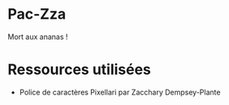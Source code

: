 # Pac-Zza

Mort aux ananas !

# Ressources utilisées
- Police de caractères Pixellari par Zacchary Dempsey-Plante